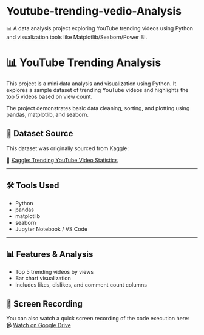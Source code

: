 # Youtube-trending-vedio-Analysis
📊 A data analysis project exploring YouTube trending videos using Python and visualization tools like Matplotlib/Seaborn/Power BI.
# 📊 YouTube Trending Analysis

This project is a mini data analysis and visualization using Python. It explores a sample dataset of trending YouTube videos and highlights the top 5 videos based on view count.

The project demonstrates basic data cleaning, sorting, and plotting using pandas, matplotlib, and seaborn.


## 📁 Dataset Source

This dataset was originally sourced from Kaggle:

🔗 [Kaggle: Trending YouTube Video Statistics](https://www.kaggle.com/datasets/datasnaek/youtube-new)

---

## 🛠 Tools Used

- Python
- pandas
- matplotlib
- seaborn
- Jupyter Notebook / VS Code

---

## 📊 Features & Analysis

- Top 5 trending videos by views
- Bar chart visualization
- Includes likes, dislikes, and comment count columns


## 🎥 Screen Recording

You can also watch a quick screen recording of the code execution here:  
📹 [Watch on Google Drive](https://drive.google.com/file/d/1VhMzy7VbY2TdxvOMjcdVwvd4NZgYOEx4/view?usp=sharing)


